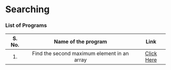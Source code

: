 # Searching

### List of Programs
S. No.  | Name of the program | Link
:---: | :---: | :---: |
1. | Find the second maximum element in an array | [Click Here]()
